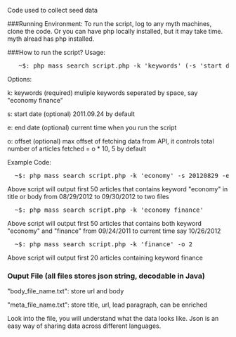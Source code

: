 Code used to collect seed data

###Running Environment:
To run the script, log to any myth machines, clone the code.
Or you can have php locally installed, but it may take time.
myth alread has php installed.

###How to run the script?
Usage:
<pre>
   ~$: php mass_search_script.php -k 'keywords' (-s 'start_date' -e 'end_date')
</pre>

Options:

k: keywords (required) muliple keywords seperated by space, say "economy
   finance"

s: start date (optional) 2011.09.24 by default

e: end date (optional) current time when you run the script

o: offset (optional) max offset of fetching data from API, it controls
   total number of articles fetched = o * 10, 5 by default

Example Code:
<pre>
  ~$: php mass_search_script.php -k 'economy' -s 20120829 -e 20120930
</pre>
Above script will output first 50 articles that contains keyword "economy" in
title or body from 08/29/2012 to 09/30/2012 to two files

<pre>
  ~$: php mass_search_script.php -k 'economy finance'
</pre>
Above script will output first 50 articles that contains both keyword "economy" 
and "finance" from 09/24/2011 to current time say 10/26/2012

<pre>
  ~$: php mass_search_script.php -k 'finance' -o 2
</pre>
Above script will output first 20 articles containing keyword finance

### Ouput File (all files stores json string, decodable in Java)
"body_file_name.txt": store url and body

"meta_file_name.txt": store title, url, lead paragraph, can be enriched

Look into the file, you will understand what the data looks like.
Json is an easy way of sharing data across different languages.
